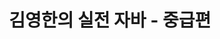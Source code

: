 ---
title: "김영한의 실전 자바 - 중급편" # 카테고리 이름
layout: category
permalink: /categories/java-intermediate/ # url
author_profile: true
taxonomy: Java-Intermediate
sidebar:
    nav: "categories"
---